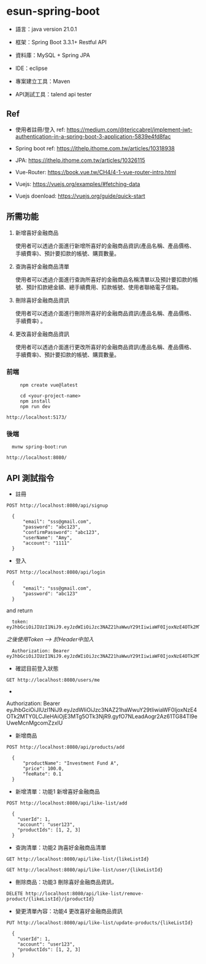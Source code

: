 # esun-spring-boot

- 語言：java version 21.0.1

- 框架：Spring Boot 3.3.1+ Restful API

- 資料庫：MySQL + Spring JPA

- IDE：eclipse

- 專案建立工具：Maven

- API測試工具：talend api tester

## Ref
- 使用者註冊/登入 ref: https://medium.com/@tericcabrel/implement-jwt-authentication-in-a-spring-boot-3-application-5839e4fd8fac

- Spring boot ref: https://ithelp.ithome.com.tw/articles/10318938

- JPA: https://ithelp.ithome.com.tw/articles/10326115

- Vue-Router: https://book.vue.tw/CH4/4-1-vue-router-intro.html

- Vuejs: https://vuejs.org/examples/#fetching-data

- Vuejs doenload: https://vuejs.org/guide/quick-start

## 所需功能

1. 新增喜好金融商品

   使用者可以透過介面進行新增所喜好的金融商品資訊(產品名稱、產品價格、手續費率)、預計要扣款的帳號、購買數量。
3. 查詢喜好金融商品清單

   使用者可以透過介面進行查詢所喜好的金融商品名稱清單以及預計要扣款的帳號、預計扣款總金額、總手續費用、扣款帳號、使用者聯絡電子信箱。
4. 刪除喜好金融商品資訊

   使用者可以透過介面進行刪除所喜好的金融商品資訊(產品名稱、產品價格、手續費率) 。
5. 更改喜好金融商品資訊

   使用者可以透過介面進行更改所喜好的金融商品資訊(產品名稱、產品價格、手續費率)、預計要扣款的帳號、購買數量。
### 前端

         npm create vue@latest

         cd <your-project-name>
         npm install
         npm run dev

`http://localhost:5173/`

### 後端

      mvnw spring-boot:run

`http://localhost:8080/`

## API 測試指令

- 註冊

`POST http://localhost:8080/api/signup`

      {
          "email": "sss@gmail.com",
          "password": "abc123",
          "confirmPassword": "abc123",
          "userName": "Amy",
          "account": "1111"
      }

- 登入

`POST http://localhost:8080/api/login`

      {
          "email": "sss@gmail.com",
          "password": "abc123"
      }

and return

      token: eyJhbGciOiJIUzI1NiJ9.eyJzdWIiOiJzc3NAZ21haWwuY29tIiwiaWF0IjoxNzE4OTk2MTY0LCJleHAiOjE3MTg5OTk3NjR9.gyfO7NLeadAogr2Az61TG84Tl9eUweMcnMgcomZzxlU

*之後使用Token --> 於Header中加入*

      Authorization: Bearer eyJhbGciOiJIUzI1NiJ9.eyJzdWIiOiJzc3NAZ21haWwuY29tIiwiaWF0IjoxNzE4OTk2MTY0LCJleHAiOjE3MTg5OTk3NjR9.gyfO7NLeadAogr2Az61TG84Tl9eUweMcnMgcomZzxlU

- 確認目前登入狀態

`GET http://localhost:8080/users/me`

+

Authorization: Bearer eyJhbGciOiJIUzI1NiJ9.eyJzdWIiOiJzc3NAZ21haWwuY29tIiwiaWF0IjoxNzE4OTk2MTY0LCJleHAiOjE3MTg5OTk3NjR9.gyfO7NLeadAogr2Az61TG84Tl9eUweMcnMgcomZzxlU


- 新增商品

`POST http://localhost:8080/api/products/add`

      {
          "productName": "Investment Fund A",
          "price": 100.0,
          "feeRate": 0.1
      }

- 新增清單：功能1 新增喜好金融商品

`POST http://localhost:8080/api/like-list/add`

      {
        "userId": 1,
        "account": "user123",
        "productIds": [1, 2, 3]
      }

- 查詢清單：功能2 詢喜好金融商品清單

`GET http://localhost:8080/api/like-list/{likeListId}`

`GET http://localhost:8080/api/like-list/user/{likeListId}`

- 刪除商品：功能3 刪除喜好金融商品資訊，

`DELETE http://localhost:8080/api/like-list/remove-product/{likeListId}/{productId}`

- 變更清單內容：功能4 更改喜好金融商品資訊

`PUT http://localhost:8080/api/like-list/update-products/{likeListId}`

      {
        "userId": 1,
        "account": "user123",
        "productIds": [1, 2, 3]
      }
